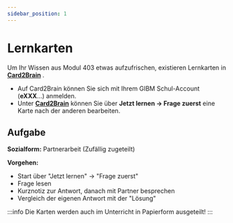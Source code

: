 ```yaml
---
sidebar_position: 1
---
```


# Lernkarten

Um Ihr Wissen aus Modul 403 etwas aufzufrischen, existieren Lernkarten in **[Card2Brain](https://card2brain.ch/box/20200416_repetition)**
.

- Auf Card2Brain können Sie sich mit Ihrem GIBM Schul-Account (**eXXX**...) anmelden. 
- Unter **[Card2Brain](https://card2brain.ch/box/20200416_repetition)** können Sie über **Jetzt lernen -> Frage zuerst** eine Karte nach der anderen bearbeiten.

## Aufgabe

**Sozialform:** Partnerarbeit (Zufällig zugeteilt)

**Vorgehen:**

- Start über  "Jetzt lernen" -> "Frage zuerst" 
- Frage lesen
- Kurznotiz zur Antwort, danach mit Partner besprechen
- Vergleich der eigenen Antwort mit der "Lösung"

:::info
Die Karten werden auch im Unterricht in Papierform ausgeteilt!
:::
